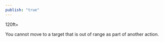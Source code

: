 ```yaml
---
publish: "true"
---
```

120ft+

You cannot move to a target that is out of range as part of another action.
